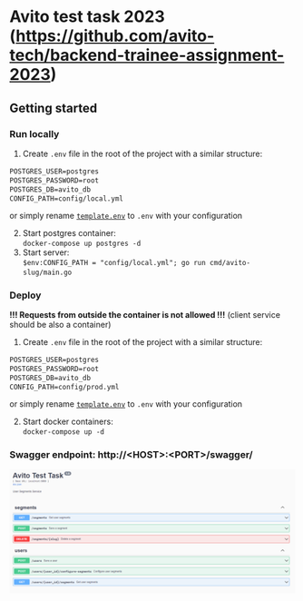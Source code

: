 # Avito test task 2023 (https://github.com/avito-tech/backend-trainee-assignment-2023)

## Getting started

### Run locally

1. Create `.env` file in the root of the project with a similar structure:

```
POSTGRES_USER=postgres
POSTGRES_PASSWORD=root
POSTGRES_DB=avito_db
CONFIG_PATH=config/local.yml
```

or simply rename [`template.env`](template.env) to `.env` with your configuration

2. Start postgres container: \
`docker-compose up postgres -d`
3. Start server: \
`$env:CONFIG_PATH = "config/local.yml"; go run cmd/avito-slug/main.go`

### Deploy
**!!! Requests from outside the container is not allowed !!!**
(client service should be also a container)

1. Create `.env` file in the root of the project with a similar structure:

```
POSTGRES_USER=postgres
POSTGRES_PASSWORD=root
POSTGRES_DB=avito_db
CONFIG_PATH=config/prod.yml
```

or simply rename [`template.env`](template.env) to `.env` with your configuration

2. Start docker containers: \
   `docker-compose up -d`

### Swagger endpoint: http://\<HOST>:\<PORT>/swagger/

![swagger.png](attachments%2Fswagger.png)


